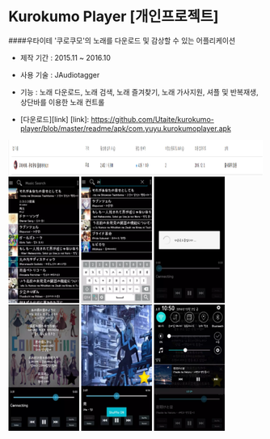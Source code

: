 Kurokumo Player [개인프로젝트]
=
####우타이테 '쿠로쿠모'의 노래를 다운로드 및 감상할 수 있는 어플리케이션

- 제작 기간 : 2015.11 ~ 2016.10

- 사용 기술 : JAudiotagger

- 기능 : 노래 다운로드, 노래 검색, 노래 즐겨찾기, 노래 가사지원, 셔플 및 반복재생, 상단바를 이용한 노래 컨트롤

- [다운로드][link]
[link]: https://github.com/Utaite/kurokumo-player/blob/master/readme/apk/com.yuyu.kurokumoplayer.apk


<img width="1000" height="70" src="/readme/image/kurokumo-player-ps.png"/>


<img width="140" height="250" src="/readme/image/kurokumo-player-1.png"/>
<img width="140" height="250" src="/readme/image/kurokumo-player-2.png"/>
<img width="140" height="250" src="/readme/image/kurokumo-player-3.png"/>
<img width="140" height="250" src="/readme/image/kurokumo-player-4.png"/>
<img width="140" height="250" src="/readme/image/kurokumo-player-5.png"/>
<img width="140" height="250" src="/readme/image/kurokumo-player-6.png"/>
